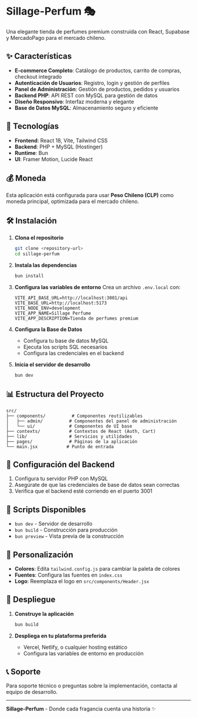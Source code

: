 # Sillage-Perfum 🎭

Una elegante tienda de perfumes premium construida con React, Supabase y MercadoPago para el mercado chileno.

## ✨ Características

- **E-commerce Completo**: Catálogo de productos, carrito de compras, checkout integrado
- **Autenticación de Usuarios**: Registro, login y gestión de perfiles
- **Panel de Administración**: Gestión de productos, pedidos y usuarios
- **Backend PHP**: API REST con MySQL para gestión de datos
- **Diseño Responsivo**: Interfaz moderna y elegante
- **Base de Datos MySQL**: Almacenamiento seguro y eficiente

## 🚀 Tecnologías

- **Frontend**: React 18, Vite, Tailwind CSS
- **Backend**: PHP + MySQL (Hostinger)
- **Runtime**: Bun
- **UI**: Framer Motion, Lucide React

## 💰 Moneda

Esta aplicación está configurada para usar **Peso Chileno (CLP)** como moneda principal, optimizada para el mercado chileno.

## 🛠️ Instalación

1. **Clona el repositorio**

   ```bash
   git clone <repository-url>
   cd sillage-perfum
   ```

2. **Instala las dependencias**

   ```bash
   bun install
   ```

3. **Configura las variables de entorno**
   Crea un archivo `.env.local` con:

   ```env
   VITE_API_BASE_URL=http://localhost:3001/api
   VITE_BASE_URL=http://localhost:5173
   VITE_NODE_ENV=development
   VITE_APP_NAME=Sillage Perfume
   VITE_APP_DESCRIPTION=Tienda de perfumes premium
   ```

4. **Configura la Base de Datos**

   - Configura tu base de datos MySQL
   - Ejecuta los scripts SQL necesarios
   - Configura las credenciales en el backend

5. **Inicia el servidor de desarrollo**
   ```bash
   bun dev
   ```

## 📊 Estructura del Proyecto

```
src/
├── components/          # Componentes reutilizables
│   ├── admin/          # Componentes del panel de administración
│   └── ui/             # Componentes de UI base
├── contexts/           # Contextos de React (Auth, Cart)
├── lib/                # Servicios y utilidades
├── pages/              # Páginas de la aplicación
└── main.jsx           # Punto de entrada
```

## 🔧 Configuración del Backend

1. Configura tu servidor PHP con MySQL
2. Asegúrate de que las credenciales de base de datos sean correctas
3. Verifica que el backend esté corriendo en el puerto 3001

## 📝 Scripts Disponibles

- `bun dev` - Servidor de desarrollo
- `bun build` - Construcción para producción
- `bun preview` - Vista previa de la construcción

## 🎨 Personalización

- **Colores**: Edita `tailwind.config.js` para cambiar la paleta de colores
- **Fuentes**: Configura las fuentes en `index.css`
- **Logo**: Reemplaza el logo en `src/components/Header.jsx`

## 🚀 Despliegue

1. **Construye la aplicación**

   ```bash
   bun build
   ```

2. **Despliega en tu plataforma preferida**
   - Vercel, Netlify, o cualquier hosting estático
   - Configura las variables de entorno en producción

## 📞 Soporte

Para soporte técnico o preguntas sobre la implementación, contacta al equipo de desarrollo.

---

**Sillage-Perfum** - Donde cada fragancia cuenta una historia ✨
